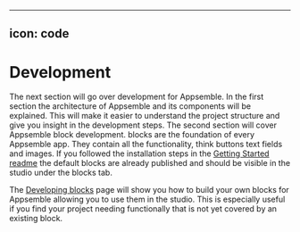 
---
icon: code
---

# Development

The next section will go over development for Appsemble. In the first section the architecture of
Appsemble and its components will be explained. This will make it easier to understand the project
structure and give you insight in the development steps. The second section will cover Appsemble
block development. blocks are the foundation of every Appsemble app. They contain all the
functionality, think buttons text fields and images. If you followed the installation steps in the
[Getting Started readme](https://gitlab.com/appsemble/appsemble/blob/main/README.md#getting-started)
the default blocks are already published and should be visible in the studio under the blocks tab.

The [Developing blocks](02-developing-blocks.md) page will show you how to build your own blocks for
Appsemble allowing you to use them in the studio. This is especially useful if you find your project
needing functionally that is not yet covered by an existing block.